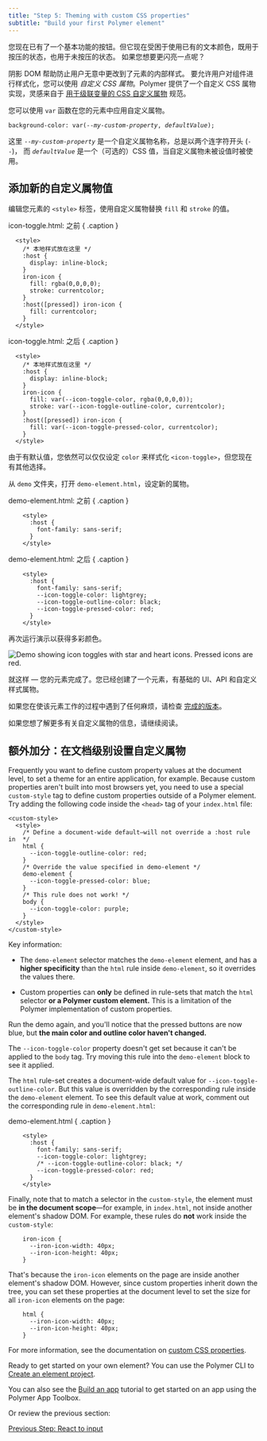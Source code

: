 ```yaml
---
title: "Step 5: Theming with custom CSS properties"
subtitle: "Build your first Polymer element"
---
```


您现在已有了一个基本功能的按钮。但它现在受困于使用已有的文本颜色，既用于按压的状态，也用于未按压的状态。
如果您想要更闪亮一点呢？

阴影 DOM 帮助防止用户无意中更改到了元素的内部样式。
要允许用户对组件进行样式化，您可以使用 _自定义 CSS 属物_。Polymer
提供了一个自定义 CSS 属物实现，灵感来自于
[用于级联变量的 CSS 自定义属物](http://www.w3.org/TR/css-variables/) 规范。

您可以使用 `var` 函数在您的元素中应用自定义属物。

<pre><code>background-color: var(<em>--my-custom-property</em>, <em>defaultValue</em>);</pre></code>

这里 <code>--<em>my-custom-property</em></code> 是一个自定义属物名称，总是以两个连字符开头 (`--`)，
而 <code><em>defaultValue</em></code> 是一个（可选的）CSS 值，当自定义属物未被设值时被使用。

## 添加新的自定义属物值

编辑您元素的 `<style>` 标签，使用自定义属物替换 `fill` 和 `stroke` 的值。

icon-toggle.html: 之前  { .caption }

```
  <style>
    /* 本地样式放在这里 */
    :host {
      display: inline-block;
    }
    iron-icon {
      fill: rgba(0,0,0,0);
      stroke: currentcolor;
    }
    :host([pressed]) iron-icon {
      fill: currentcolor;
    }
  </style>
```

icon-toggle.html: 之后  { .caption }

```
  <style>
    /* 本地样式放在这里 */
    :host {
      display: inline-block;
    }
    iron-icon {
      fill: var(--icon-toggle-color, rgba(0,0,0,0));
      stroke: var(--icon-toggle-outline-color, currentcolor);
    }
    :host([pressed]) iron-icon {
      fill: var(--icon-toggle-pressed-color, currentcolor);
    }
  </style>
```

由于有默认值，您依然可以仅仅设定 `color` 来样式化 `<icon-toggle>`，但您现在有其他选择。

从 `demo` 文件夹，打开 `demo-element.html`，设定新的属物。

demo-element.html: 之前 { .caption }

```
    <style>
      :host {
        font-family: sans-serif;
      }
    </style>
```

demo-element.html: 之后 { .caption }

```
    <style>
      :host {
        font-family: sans-serif;
        --icon-toggle-color: lightgrey;
        --icon-toggle-outline-color: black;
        --icon-toggle-pressed-color: red;
      }
    </style>
```

再次运行演示以获得多彩颜色。


<img src="/images/2.0/first-element/toggles-styled.png" alt="Demo showing
icon toggles with star and heart icons. Pressed icons are red.">

就这样 — 您的元素完成了。您已经创建了一个元素，有基础的
UI、API 和自定义样式属物。

如果您在使该元素工作的过程中遇到了任何麻烦，请检查
[完成的版本](https://github.com/PolymerLabs/polymer-2-first-element/tree/master/icon-toggle-finished)。

如果您想了解更多有关自定义属物的信息，请继续阅读。

## 额外加分：在文档级别设置自定义属物

Frequently you want to define custom property values at the document level, to
set a theme for an entire application, for example. Because custom properties
aren't built into most browsers yet, you need to use a special `custom-style`
tag to define custom properties outside of a Polymer element. Try
adding the following code inside the `<head>` tag of your `index.html` file:

```
<custom-style>
  <style>
    /* Define a document-wide default—will not override a :host rule in  */
    html {
      --icon-toggle-outline-color: red;
    }
    /* Override the value specified in demo-element */
    demo-element {
      --icon-toggle-pressed-color: blue;
    }
    /* This rule does not work! */
    body {
      --icon-toggle-color: purple;
    }
  </style>
</custom-style>
```

Key information:

*   The `demo-element` selector matches the `demo-element` element, and
    has a **higher specificity** than the `html` rule inside `demo-element`,
    so it overrides the values there.

*   Custom properties can **only** be defined in rule-sets that match the `html`
    selector **or a Polymer custom element.** This is a limitation
    of the Polymer implementation of custom properties.

Run the demo again, and you'll notice that the pressed buttons are now blue,
but **the main color and outline color haven't changed.**

The `--icon-toggle-color` property doesn't get set because it can't be applied
to the `body` tag. Try moving this rule into the `demo-element` block to see
it applied.

The `html` rule-set creates a document-wide default value for `--icon-toggle-outline-color`.
But this value is overridden by the corresponding rule inside the `demo-element`
element. To see this default value at work, comment out the corresponding rule in
`demo-element.html`:

demo-element.html { .caption }

```
    <style>
      :host {
        font-family: sans-serif;
        --icon-toggle-color: lightgrey;
        /* --icon-toggle-outline-color: black; */
        --icon-toggle-pressed-color: red;
      }
    </style>
```

Finally, note that to match a selector in the `custom-style`, the element must
be **in the document scope**—for example, in `index.html`, not inside another
element's shadow DOM. For example, these rules do **not** work inside the
`custom-style`:

```
    iron-icon {
      --iron-icon-width: 40px;
      --iron-icon-height: 40px;
    }
```

That's because the `iron-icon` elements on the page are inside another element's
shadow DOM. However, since custom properties inherit down the tree, you can set
these properties at the document level to set the size for all `iron-icon`
elements on the page:

```
    html {
      --iron-icon-width: 40px;
      --iron-icon-height: 40px;
    }
```

For more information, see the documentation on [custom CSS properties](https://www.polymer-project.org/2.0/docs/devguide/custom-css-properties).

Ready to get started on your own element? You can use the Polymer CLI to
[Create an element project](/2.0/docs/tools/polymer-cli#element).

You can also see the [Build an app](/2.0/start/toolbox/set-up)
tutorial to get started on an app using the Polymer App Toolbox.

Or review the previous section:

<a class="blue-button" href="step-4">
  Previous Step: React to input
</a>
